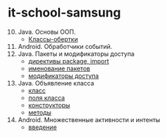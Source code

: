 # it-school-samsung
10. Java. Основы ООП.
    - [Классы-обертки](http://youtu.be/WbgibOVV25M?hd=1)
11. Android. Обработчики событий.
12. Java. Пакеты и модификаторы доступа
    - [директивы package, import](http://youtu.be/Qq-LfR8Ce1Y?hd=1)
    - [именование пакетов](http://youtu.be/j_m87fu6m7g?hd=1)
    - [модификаторы доступа](http://youtu.be/vs1u8IwfoeI?hd=1)
13. Java. Объявление класса
    - [класс](http://youtu.be/YUl4gu9KpGo?hd=1)
    - [поля класса](http://youtu.be/vhCAsiKYSnE?hd=1)
    - [конструкторы](http://youtu.be/jPecz5HY8wY?hd=1)
    - [методы](http://youtu.be/jEr31Sh59uE?hd=1)
14. Android. Множественные активности и интенты
    - [введение](http://youtu.be/s3jPic3_h-g?hd=1)
